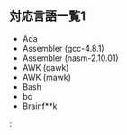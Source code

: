 ## 対応言語一覧1

* Ada
* Assembler (gcc-4.8.1)
* Assembler (nasm-2.10.01)
* AWK (gawk)
* AWK (mawk)
* Bash
* bc
* Brainf**k

: